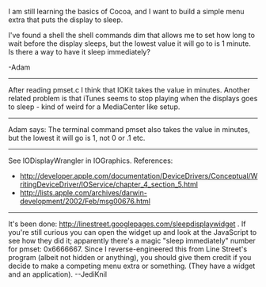 

I am still learning the basics of Cocoa, and I want to build a simple menu extra that puts the display to sleep. 

I've found a shell the shell commands dim that allows me to set how long to wait before the display sleeps, but the lowest value it will go to is 1 minute. Is there a way to have it sleep immediately?

-Adam

----

After reading pmset.c I think that IOKit takes the value in minutes.
Another related problem is that iTunes seems to stop playing when the
displays goes to sleep - kind of weird for a MediaCenter like setup.

----

Adam says: The terminal command pmset also takes the value in minutes, but the lowest it will go is 1, not 0 or .1 etc. 

----

See IODisplayWrangler in IOGraphics. References:

* http://developer.apple.com/documentation/DeviceDrivers/Conceptual/WritingDeviceDriver/IOService/chapter_4_section_5.html
* http://lists.apple.com/archives/darwin-development/2002/Feb/msg00676.html


----
It's been done: http://linestreet.googlepages.com/sleepdisplaywidget . If you're still curious you can open the widget up and look at the JavaScript to see how they did it; apparently there's a magic "sleep immediately" number for pmset: 0x6666667. Since I reverse-engineered this from Line Street's program (albeit not hidden or anything), you should give them credit if you decide to make a competing menu extra or something. (They have a widget and an application). --JediKnil
